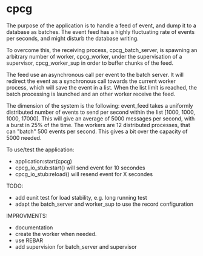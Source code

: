 cpcg
====

The purpose of the application is to handle a feed of event, and dump it to a
database as batches.
The event feed has a highly fluctuating rate of events per seconds, and might 
disturb the database writing.

To overcome this, the receiving process, cpcg_batch_server, is spawning an
arbitrary number of worker, cpcg_worker, under the supervisation of a
supervisor, cpcg_worker_sup in order to buffer chunks of the feed.

The feed use an asynchronous call per event to the batch server. It will redirect
the event as a synchronous call towards the current worker process, which will
save the event in a list. When the list limit is reached, the batch processing is
launched and an other worker receive the feed.

The dimension of the system is the following:
event_feed takes a uniformly distributed number of events to send per second
within the list [1000, 1000, 1000, 17000]. This will give an average of 5000
messages per second, with a burst in 25% of the time.
The workers are 12 distributed processes, that can "batch" 500 events per
second. This gives a bit over the capacity of 5000 needed.

To use/test the application:
- application:start(cpcg) 
- cpcg_io_stub:start() will send event for 10 secondes
- cpcg_io_stub:reload() will resend event for X secondes

TODO:
- add eunit test for load stability, e.g. long running test 
- adapt the batch_server and worker_sup to use the record configuration  

IMPROVMENTS:
- documentation
- create the worker when needed.
- use REBAR
- add supervision for batch_server and supervisor
